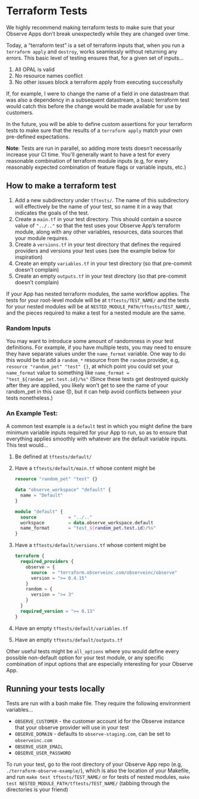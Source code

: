 # Terraform Tests

We highly recommend making terraform tests to make sure that your Observe Apps don’t break unexpectedly while they are changed over time. 

Today, a “terraform test” is a set of terraform inputs that, when you run a `terraform apply` and `destroy`, works seamlessly without returning any errors. This basic level of testing ensures that, for a given set of inputs…

1. All OPAL is valid
2. No resource names conflict
3. No other issues block a terraform apply from executing successfully

If, for example, I were to change the name of a field in one datastream that was also a dependency in a subsequent datastream, a basic terraform test would catch this before the change would be made available for use by customers. 

In the future, you will be able to define custom assertions for your terraform tests to make sure that the results of a `terraform apply` match your own pre-defined expectations. 

**Note**: Tests are run in parallel, so adding more tests doesn’t necessarily increase your CI time. You'll generally want to have a test for every reasonable combination of terraform module inputs (e.g, for every reasonably expected combination of feature flags or variable inputs, etc.)

<!--
## Required Github Secrets

Before your `terraform-observe-*` repo can run terraform tests in its github actions, you must set the following Github secrets as either organization or repository secrets:

1. `TERRAFORM_MODULES_TEST_OBSERVE_CUSTOMER` - the customer account id for the observe instance you wish to use for CI testing
2. `TERRAFORM_MODULES_TEST_OBSERVE_DOMAIN` - the observe domain for the observe instance you use for CI testing (defaults to `staging-observe.com`, can be `observeinc.com`)
3. `TERRAFORM_MODULES_TEST_OBSERVE_USER_EMAIL` - the user email your CI tests should use to authenticate with your observe instance
4. `TERRAFORM_MODULES_TEST_OBSERVE_USER_PASSWORD` - the user password your CI tests should use to authenticate with your observe instance
-->

## How to make a terraform test

1. Add a new subdirectory under `tftests/`. The name of this subdirectory will effectively be the name of your test, so name it in a way that indicates the goals of the test. 
2. Create a `main.tf` in your test directory. This should contain a source value of `"../.."` so that the test uses your Observe App’s terraform module, along with any other variables, resources, data sources that your module requires. 
3. Create a `versions.tf` in your test directory that defines the required providers and versions your test uses (see the example below for inspiration)
4. Create an empty `variables.tf` in your test directory (so that pre-commit doesn’t complain)
5. Create an empty `outputs.tf` in your test directory (so that pre-commit doesn’t complain) 

If your App has nested terraform modules, the same workflow applies. The tests for your root-level module will be at `tftests/TEST_NAME/` and the tests for your nested modules will be at `NESTED_MODULE_PATH/tftests/TEST_NAME/`, and the pieces required to make a test for a nested module are the same. 

### Random Inputs

You may want to introduce some amount of randomness in your test definitions. For example, if you have multiple tests, you may need to ensure they have separate values under the `name_format` variable. One way to do this would be to add a `random_*` resource from the `random` provider, e.g, `resource "random_pet" "test" {}`, at which point you could set your `name_format` value to something like `name_format = "test_${random_pet.test.id}/%s"` (Since these tests get destroyed quickly after they are applied, you likely won’t get to see the name of your random_pet in this case 😞, but it can help avoid conflicts between your tests nonetheless.) 

### An Example Test:

A common test example is a `default` test in which you might define the bare minimum variable inputs required for your App to run, so as to ensure that everything applies smoothly with whatever are the default variable inputs. This test would…

1. Be defined at `tftests/default/`
2. Have a `tftests/default/main.tf` whose content might be
    
    ```terraform
    resource "random_pet" "test" {}
    
    data "observe_workspace" "default" {
      name = "Default"
    }
    
    module "default" {
      source            = "../.."
      workspace         = data.observe_workspace.default
      name_format       = "test_${random_pet.test.id}/%s"
    }
    ```
    
3. Have a `tftests/default/versions.tf` whose content might be
    
    ```terraform
    terraform {
      required_providers {
        observe = {
          source  = "terraform.observeinc.com/observeinc/observe"
          version = ">= 0.4.15"
        }
        random = {
          version = ">= 3"
        }
      }
      required_version = ">= 0.13"
    }
    ```
    
4. Have an empty `tftests/default/variables.tf`
5. Have an empty `tftests/default/outputs.tf` 

Other useful tests might be `all_options` where you would define every possible non-default option for your test module, or any specific combination of input options that are especially interesting for your Observe App.

## Running your tests locally

Tests are run with a bash make file. They require the following environment variables…

- `OBSERVE_CUSTOMER` - the customer account id for the Observe instance that your observe provider will use in your test
- `OBSERVE_DOMAIN` - defaults to `observe-staging.com`, can be set to `observeinc.com`
- `OBSERVE_USER_EMAIL`
- `OBSERVE_USER_PASSWORD`

To run your test, go to the root directory of your Observe App repo (e.g, `./terraform-observe-example/`), which is also the location of your Makefile, and run `make test tftests/TEST_NAME/` or for tests of nested modules, `make test NESTED_MODULE_PATH/tftests/TEST_NAME/` (tabbing through the directories is your friend)
